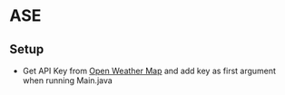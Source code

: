 # ASE

## Setup

- Get API Key from [Open Weather Map](https://openweathermap.org/api) and add key as first argument when running Main.java
